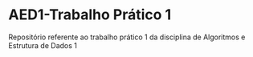 # AED1-Trabalho Prático 1
Repositório referente ao trabalho prático 1 da disciplina de Algoritmos e Estrutura de Dados 1
